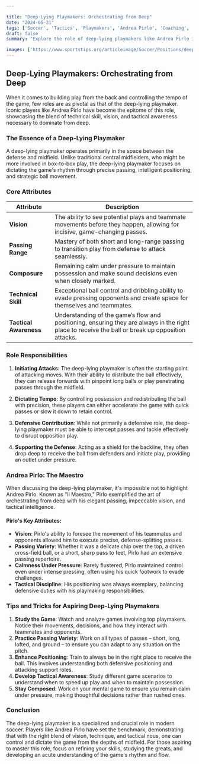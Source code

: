 ```yaml
---

title: "Deep-Lying Playmakers: Orchestrating from Deep"
date: "2024-05-21"
tags: ['Soccer', 'Tactics', 'Playmakers', 'Andrea Pirlo', 'Coaching', 'Player Roles', 'Midfield', 'Strategy', 'Football']
draft: false
summary: "Explore the role of deep-lying playmakers like Andrea Pirlo in controlling the game through their vision, technique, and tactical awareness."

images: ['https://www.sportstips.org/articleimage/Soccer/Positions/deep_lying_playmakers_orchestrating_from_deep.webp']
---
```


## Deep-Lying Playmakers: Orchestrating from Deep

When it comes to building play from the back and controlling the tempo of the game, few roles are as pivotal as that of the deep-lying playmaker. Iconic players like Andrea Pirlo have become the epitome of this role, showcasing the blend of technical skill, vision, and tactical awareness necessary to dominate from deep.

### The Essence of a Deep-Lying Playmaker

A deep-lying playmaker operates primarily in the space between the defense and midfield. Unlike traditional central midfielders, who might be more involved in box-to-box play, the deep-lying playmaker focuses on dictating the game's rhythm through precise passing, intelligent positioning, and strategic ball movement.

### Core Attributes

| Attribute             | Description                                                                                                                                              |
|-----------------------|----------------------------------------------------------------------------------------------------------------------------------------------------------|
| **Vision**            | The ability to see potential plays and teammate movements before they happen, allowing for incisive, game-changing passes.                                  |
| **Passing Range**     | Mastery of both short and long-range passing to transition play from defense to attack seamlessly.                                                        |
| **Composure**         | Remaining calm under pressure to maintain possession and make sound decisions even when closely marked.                                                   |
| **Technical Skill**   | Exceptional ball control and dribbling ability to evade pressing opponents and create space for themselves and teammates.                                  |
| **Tactical Awareness**| Understanding of the game’s flow and positioning, ensuring they are always in the right place to receive the ball or break up opposition attacks.           |

### Role Responsibilities

1. **Initiating Attacks**: The deep-lying playmaker is often the starting point of attacking moves. With their ability to distribute the ball effectively, they can release forwards with pinpoint long balls or play penetrating passes through the midfield.

2. **Dictating Tempo**: By controlling possession and redistributing the ball with precision, these players can either accelerate the game with quick passes or slow it down to retain control.

3. **Defensive Contribution**: While not primarily a defensive role, the deep-lying playmaker must be able to intercept passes and tackle effectively to disrupt opposition play.

4. **Supporting the Defense**: Acting as a shield for the backline, they often drop deep to receive the ball from defenders and initiate play, providing an outlet under pressure.

### Andrea Pirlo: The Maestro

When discussing the deep-lying playmaker, it's impossible not to highlight Andrea Pirlo. Known as "Il Maestro," Pirlo exemplified the art of orchestrating from deep with his elegant passing, impeccable vision, and tactical intelligence. 

#### Pirlo's Key Attributes:

- **Vision**: Pirlo's ability to foresee the movement of his teammates and opponents allowed him to execute precise, defense-splitting passes.
- **Passing Variety**: Whether it was a delicate chip over the top, a driven cross-field ball, or a short, sharp pass to feet, Pirlo had an extensive passing repertoire.
- **Calmness Under Pressure**: Rarely flustered, Pirlo maintained control even under intense pressing, often using his quick footwork to evade challenges.
- **Tactical Discipline**: His positioning was always exemplary, balancing defensive duties with his playmaking responsibilities.

### Tips and Tricks for Aspiring Deep-Lying Playmakers

1. **Study the Game**: Watch and analyze games involving top playmakers. Notice their movements, decisions, and how they interact with teammates and opponents.
2. **Practice Passing Variety**: Work on all types of passes – short, long, lofted, and ground – to ensure you can adapt to any situation on the pitch.
3. **Enhance Positioning**: Train to always be in the right place to receive the ball. This involves understanding both defensive positioning and attacking support roles.
4. **Develop Tactical Awareness**: Study different game scenarios to understand when to speed up play and when to maintain possession.
5. **Stay Composed**: Work on your mental game to ensure you remain calm under pressure, making thoughtful decisions rather than rushed ones.

### Conclusion

The deep-lying playmaker is a specialized and crucial role in modern soccer. Players like Andrea Pirlo have set the benchmark, demonstrating that with the right blend of vision, technique, and tactical nous, one can control and dictate the game from the depths of midfield. For those aspiring to master this role, focus on refining your skills, studying the greats, and developing an acute understanding of the game's rhythm and flow.

```
